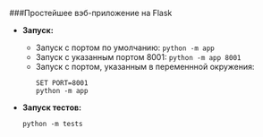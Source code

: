 ###Простейшее вэб-приложение на Flask
* **Запуск:**
    * Запуск с портом по умолчанию: ```python -m app```
    * Запуск с указанным портом 8001: ```python -m app 8001```
    * Запуск с портом, указанным в переменнной окружения:
         ```
        SET PORT=8001
        python -m app
        ```
  
* **Запуск тестов:**
    ```
    python -m tests
    ```